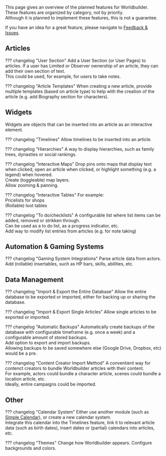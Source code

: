 This page gives an overview of the planned features for Worldbuilder. These features are organized by category, not by priority.<br>
Although it is planned to implement these features, this is not a guarantee.

If you have an idea for a great feature, please navigate to [Feedback & Issues](./index.md#feedback--issues).

## Articles
??? changelog "User Section"
    Add a User Section (or User Pages) to articles. If a user has Limited or Observer ownership of an article, they can add their own section of text.<br>
    This could be used, for example, for users to take notes.

??? changelog "Article Templates"
    When creating a new article, provide multiple templates (based on article type) to help with the creation of the article (e.g. add Biography section for characters).

## Widgets
Widgets are objects that can be inserted into an article as an interactive element.

??? changelog "Timelines"
    Allow timelines to be inserted into an article.

??? changelog "Hierarchies"
    A way to display hierarchies, such as family trees, dynasties or social rankings.

??? changelog "Interactive Maps"
    Drop pins onto maps that display text when clicked, open an article when clicked, or highlight something (e.g. a legend) when hovered.<br>
    Create (toggleable) map layers.<br>
    Allow zooming & panning.

??? changelog "Interactive Tables"
    For example:<br>
    Pricelists for shops<br>
    (Rollable) loot tables

??? changelog "To do/checklists"
    A configurable list where list items can be added, removed or strikken through.<br>
    Can be used as a to do list, as a progress indicator, etc.<br>
    Add way to modify list entries from articles (e.g. for note taking)

## Automation & Gaming Systems

??? changelog "Gaming System Integrations"
    Parse article data from actors.<br>
    Add (rollable) insertables, such as HP bars, skills, abilities, etc.

## Data Management

??? changelog "Import & Export the Entire Database"
    Allow the entire database to be exported or imported, either for backing up or sharing the database.

??? changelog "Import & Export Single Articles"
    Allow single articles to be exported or imported.

??? changelog "Automatic Backups"
    Automatically create backups of the database with configurable timeframe (e.g. once a week) and a configurable amount of stored backups.<br>
    Add option to export and import backups.<br>
    Allowing backups to be saved somewhere else (Google Drive, Dropbox, etc) would be a pre.

??? changelog "Content Creator Import Method"
    A conventient way for contenct creators to bundle Worldbuilder articles with their content.<br>
    For example, actors could bundle a character article, scenes could bundle a location article, etc.<br>
    Ideally, entire campaigns could be imported.

## Other

??? changelog "Calendar System"
    Either use another module (such as [Simple Calendar](https://foundryvtt.com/packages/foundryvtt-simple-calendar)), or create a new calendar system.<br>
    Integrate this calendar into the Timelines feature, link it to relevant article data (such as birth dates), insert dates or (partial) calendars into articles, etc.

??? changelog "Themes"
    Change how Worldbuilder appears. Configure backgrounds and colors.